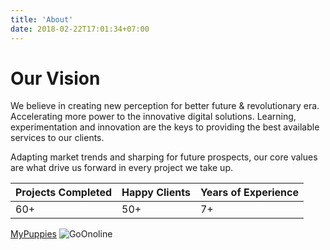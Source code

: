 ```yaml
---
title: 'About'
date: 2018-02-22T17:01:34+07:00
---
```


# Our Vision

We believe in creating new perception for better future & revolutionary era. Accelerating more power to the innovative digital solutions. Learning, experimentation and innovation are the keys to providing the best available services to our clients.

Adapting market trends and sharping for future prospects, our core values are what drive us forward in every project we take up.

| **Projects Completed** | **Happy Clients**   | **Years of Experience**  |
| ------------------ | --------------- | -------------------- |
| 60+                | 50+             | 7+                   |

[MyPuppies](https://www.mypuppies.net.com)
![GoOnoline](Goonline1.svg)